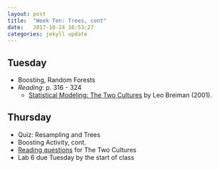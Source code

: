 ```yaml
---
layout: post
title:  "Week Ten: Trees, cont"
date:   2017-10-24 16:53:27
categories: jekyll update
---
```


## Tuesday
- Boosting, Random Forests
- *Reading*: p. 316 - 324
    - [Statistical Modeling: The Two Cultures](https://projecteuclid.org/download/pdf_1/euclid.ss/1009213726) by Leo Breiman (2001).

## Thursday
- Quiz: Resampling and Trees
- Boosting Activity, cont.
- <a href = "{{ site.baseurl }}/assets/week-10/ps-7.html" target = "_blank">Reading questions</a> for The Two Cultures
- Lab 6 due Tuesday by the start of class